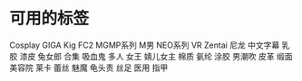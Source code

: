 # 可用的标签

Cosplay
GIGA
Kig
FC2
MGMP系列
M男
NEO系列
VR
Zentai
尼龙
中文字幕
乳胶
漆皮
兔女郎
合集
吸血鬼
多人
女王
婧儿女主
棉质
氨纶
涂胶
男潮吹
皮革
缎面
美容院
莱卡
蕾丝
魅魔
龟头责
丝足
医用
指甲